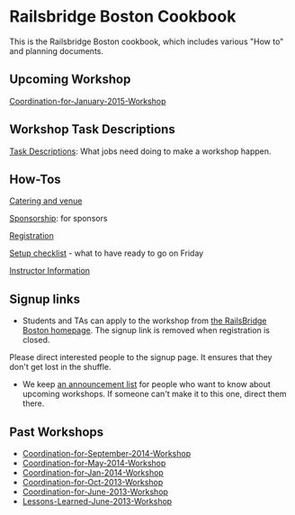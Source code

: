 # Railsbridge Boston Cookbook

This is the Railsbridge Boston cookbook, which includes various "How to" and
planning documents.

## Upcoming Workshop

[Coordination-for-January-2015-Workshop](./Coordination-for-January-2015-Workshop.md)

## Workshop Task Descriptions

[Task Descriptions](./Task-Descriptions.md): What jobs need doing to make a workshop happen.

## How-Tos

[Catering and venue](./How-To:-Catering-And-Venue.md)

[Sponsorship](./Sponsorship.md): for sponsors

[Registration](./Registration-How-To.md)

[Setup checklist](./Setup-checklist.md) - what to have ready to go on Friday

[Instructor Information](./Instructor-Information.md)

## Signup links

* Students and TAs can apply to the workshop from [the RailsBridge Boston
  homepage](http://www.railsbridgeboston.org/). The signup link is removed when
  registration is closed.

Please direct interested people to the signup page. It ensures that they don't get lost in the shuffle.

* We keep [an announcement list](http://eepurl.com/vwrQT) for people who want to know about upcoming workshops. If someone can't make it to this one, direct them there.

## Past Workshops

* [Coordination-for-September-2014-Workshop](./Coordination-for-September-2014-Workshop.md)
* [Coordination-for-May-2014-Workshop](./Coordination-for-May-2014-Workshop.md)
* [Coordination-for-Jan-2014-Workshop](./Coordination-for-Jan-2014-Workshop.md)
* [Coordination-for-Oct-2013-Workshop](./Coordination-for-Oct-2013-Workshop.md)
* [Coordination-for-June-2013-Workshop](./Coordination-for-June-2013-Workshop.md)
* [Lessons-Learned-June-2013-Workshop](./Lessons-Learned-June-2013-Workshop.md)
